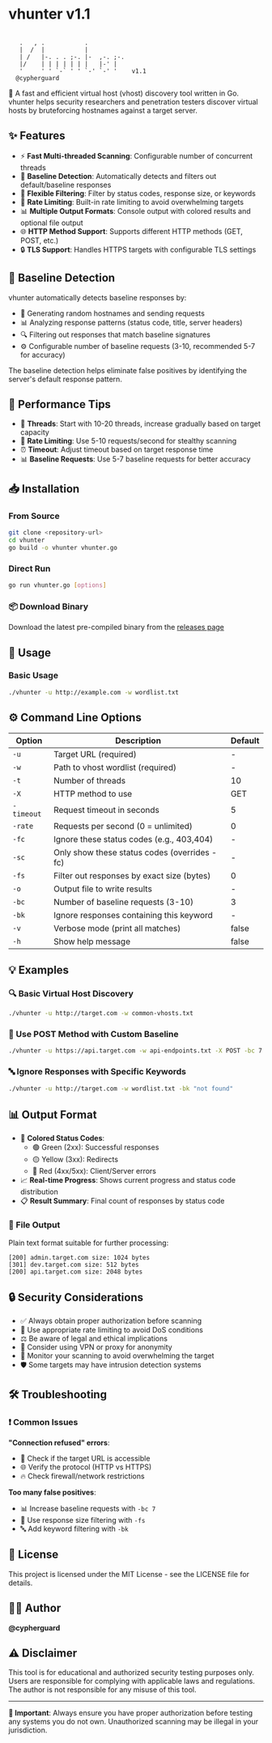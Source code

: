 # vhunter v1.1

```
																				
   .   , .           .                  
   |  /  |           |                  
   | /   |-. . . ;-. |-  ,-. ;-.        
   |/    | | | | | | |   |-' |          
   '     ' ' `-` ' ' `-' `-' '    v1.1
  @cypherguard                        
```

🎯 A fast and efficient virtual host (vhost) discovery tool written in Go. vhunter helps security researchers and penetration testers discover virtual hosts by bruteforcing hostnames against a target server.

## ✨ Features

- ⚡ **Fast Multi-threaded Scanning**: Configurable number of concurrent threads
- 🎯 **Baseline Detection**: Automatically detects and filters out default/baseline responses
- 🔧 **Flexible Filtering**: Filter by status codes, response size, or keywords
- 🚦 **Rate Limiting**: Built-in rate limiting to avoid overwhelming targets
- 📊 **Multiple Output Formats**: Console output with colored results and optional file output
- 🌐 **HTTP Method Support**: Supports different HTTP methods (GET, POST, etc.)
- 🔒 **TLS Support**: Handles HTTPS targets with configurable TLS settings
## 🎯 Baseline Detection

vhunter automatically detects baseline responses by:
- 🎲 Generating random hostnames and sending requests
- 📊 Analyzing response patterns (status code, title, server headers)
- 🔍 Filtering out responses that match baseline signatures
- ⚙️ Configurable number of baseline requests (3-10, recommended 5-7 for accuracy)

The baseline detection helps eliminate false positives by identifying the server's default response pattern.

## 🚀 Performance Tips

- 🧵 **Threads**: Start with 10-20 threads, increase gradually based on target capacity
- 🐌 **Rate Limiting**: Use 5-10 requests/second for stealthy scanning
- ⏰ **Timeout**: Adjust timeout based on target response time
- 📊 **Baseline Requests**: Use 5-7 baseline requests for better accuracy
## 📥 Installation

### From Source
```bash
git clone <repository-url>
cd vhunter
go build -o vhunter vhunter.go
```

### Direct Run
```bash
go run vhunter.go [options]
```

### 📦 Download Binary
Download the latest pre-compiled binary from the [releases page](https://github.com/your-username/vhunter/releases)

## 🚀 Usage

### Basic Usage
```bash
./vhunter -u http://example.com -w wordlist.txt
```


## ⚙️ Command Line Options

| Option | Description | Default |
|--------|-------------|---------|
| `-u` | Target URL (required) | - |
| `-w` | Path to vhost wordlist (required) | - |
| `-t` | Number of threads | 10 |
| `-X` | HTTP method to use | GET |
| `-timeout` | Request timeout in seconds | 5 |
| `-rate` | Requests per second (0 = unlimited) | 0 |
| `-fc` | Ignore these status codes (e.g., 403,404) | - |
| `-sc` | Only show these status codes (overrides -fc) | - |
| `-fs` | Filter out responses by exact size (bytes) | 0 |
| `-o` | Output file to write results | - |
| `-bc` | Number of baseline requests (3-10) | 3 |
| `-bk` | Ignore responses containing this keyword | - |
| `-v` | Verbose mode (print all matches) | false |
| `-h` | Show help message | false |

## 💡 Examples

### 🔍 Basic Virtual Host Discovery
```bash
./vhunter -u http://target.com -w common-vhosts.txt
```
### 📝 Use POST Method with Custom Baseline
```bash
./vhunter -u https://api.target.com -w api-endpoints.txt -X POST -bc 7
```

### 🔤 Ignore Responses with Specific Keywords
```bash
./vhunter -u http://target.com -w wordlist.txt -bk "not found"
```
## 📊 Output Format
- 🎨 **Colored Status Codes**: 
  - 🟢 Green (2xx): Successful responses
  - 🟡 Yellow (3xx): Redirects
  - 🔴 Red (4xx/5xx): Client/Server errors
- 📈 **Real-time Progress**: Shows current progress and status code distribution
- 📋 **Result Summary**: Final count of responses by status code

### 📁 File Output
Plain text format suitable for further processing:
```
[200] admin.target.com size: 1024 bytes
[301] dev.target.com size: 512 bytes
[200] api.target.com size: 2048 bytes
```
## 🔒 Security Considerations

- ✅ Always obtain proper authorization before scanning
- 🚦 Use appropriate rate limiting to avoid DoS conditions
- ⚖️ Be aware of legal and ethical implications
- 🔐 Consider using VPN or proxy for anonymity
- 👀 Monitor your scanning to avoid overwhelming the target
- 🛡️ Some targets may have intrusion detection systems

## 🛠️ Troubleshooting

### ❗ Common Issues

**"Connection refused" errors**:
- 🔗 Check if the target URL is accessible
- 🌐 Verify the protocol (HTTP vs HTTPS)
- 🔥 Check firewall/network restrictions

**Too many false positives**:
- 📊 Increase baseline requests with `-bc 7`
- 📏 Use response size filtering with `-fs`
- 🔤 Add keyword filtering with `-bk`

## 📄 License

This project is licensed under the MIT License - see the LICENSE file for details.

## 👨‍💻 Author

**@cypherguard**

## ⚠️ Disclaimer

This tool is for educational and authorized security testing purposes only. Users are responsible for complying with applicable laws and regulations. The author is not responsible for any misuse of this tool.

---

**🚨 Important**: Always ensure you have proper authorization before testing any systems you do not own. Unauthorized scanning may be illegal in your jurisdiction.
